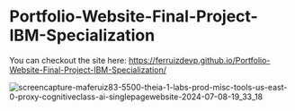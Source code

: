 # Portfolio-Website-Final-Project-IBM-Specialization

You can checkout the site here: https://ferruizdevp.github.io/Portfolio-Website-Final-Project-IBM-Specialization/

![screencapture-maferuiz83-5500-theia-1-labs-prod-misc-tools-us-east-0-proxy-cognitiveclass-ai-singlepagewebsite-2024-07-08-19_33_18](https://github.com/FerRuizDevp/Portfolio-Website-Final-Project-IBM-Specialization/assets/117100019/e9965e2f-3e28-4800-ba99-6761059dc038)

